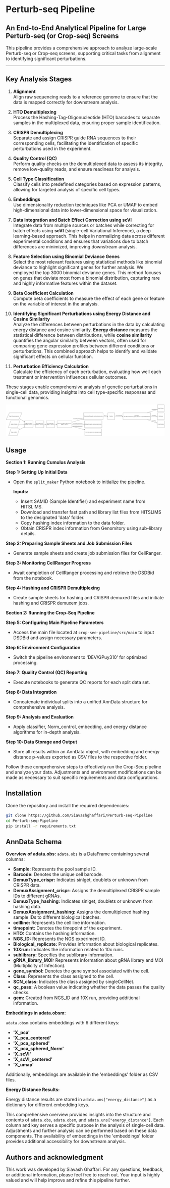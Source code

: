 # Perturb-seq Pipeline

## An End-to-End Analytical Pipeline for Large Perturb-seq (or Crop-seq) Screens

This pipeline provides a comprehensive approach to analyze large-scale Perturb-seq or Crop-seq screens, supporting critical tasks from alignment to identifying significant perturbations.

---

## Key Analysis Stages

1. **Alignment**  
   Align raw sequencing reads to a reference genome to ensure that the data is mapped correctly for downstream analysis.

2. **HTO Demultiplexing**  
   Process the Hashing-Tag-Oligonucleotide (HTO) barcodes to separate samples in the multiplexed data, ensuring proper sample identification.

3. **CRISPR Demultiplexing**  
   Separate and assign CRISPR guide RNA sequences to their corresponding cells, facilitating the identification of specific perturbations used in the experiment.

4. **Quality Control (QC)**  
   Perform quality checks on the demultiplexed data to assess its integrity, remove low-quality reads, and ensure readiness for analysis.

5. **Cell Type Classification**  
   Classify cells into predefined categories based on expression patterns, allowing for targeted analysis of specific cell types.

6. **Embeddings**  
   Use dimensionality reduction techniques like PCA or UMAP to embed high-dimensional data into lower-dimensional space for visualization.

7. **Data Integration and Batch Effect Correction using scVI**  
   Integrate data from multiple sources or batches while correcting for batch effects using **scVI** (single-cell Variational Inference), a deep learning-based approach. This helps in normalizing data across different experimental conditions and ensures that variations due to batch differences are minimized, improving downstream analysis.

8. **Feature Selection using Binomial Deviance Genes**  
   Select the most relevant features using statistical methods like binomial deviance to highlight significant genes for further analysis. We employed the top 3000 binomial deviance genes. This method focuses on genes that deviate most from a binomial distribution, capturing rare and highly informative features within the dataset.

9. **Beta Coefficient Calculation**  
   Compute beta coefficients to measure the effect of each gene or feature on the variable of interest in the analysis.

10. **Identifying Significant Perturbations using Energy Distance and Cosine Similarity**  
   Analyze the differences between perturbations in the data by calculating energy distance and cosine similarity. **Energy distance** measures the statistical difference between distributions, while **cosine similarity** quantifies the angular similarity between vectors, often used for comparing gene expression profiles between different conditions or perturbations. This combined approach helps to identify and validate significant effects on cellular function.

11. **Perturbation Efficiency Calculation**  
   Calculate the efficiency of each perturbation, evaluating how well each treatment or intervention influences cellular outcomes.

These stages enable comprehensive analysis of genetic perturbations in single-cell data, providing insights into cell type-specific responses and functional genomics.

![IMAGE_DESCRIPTION](workflow.png)


## Usage

**Section 1: Running Cumulus Analysis**

**Step 1: Setting Up Initial Data**

- Open the `split_maker` Python notebook to initialize the pipeline.
 
  **Inputs:**
  - Insert SAMID (Sample Identifier) and experiment name from HITSLIMS.
  - Download and transfer fast path and library list files from HITSLIMS to the designated 'data' folder.
  - Copy hashing index information to the data folder.
  - Obtain CRISPR index information from Genomitory using sub-library details.


**Step 2: Preparing Sample Sheets and Job Submission Files**

- Generate sample sheets and create job submission files for CellRanger.

**Step 3: Monitoring CellRanger Progress**

- Await completion of CellRanger processing and retrieve the DSDBid from the notebook.

**Step 4: Hashing and CRISPR Demultiplexing**

- Create sample sheets for hashing and CRISPR demuxed files and initiate hashing and CRISPR demuxem jobs.

**Section 2: Running the Crop-Seq Pipeline**

**Step 5: Configuring Main Pipeline Parameters**

- Access the main file located at `crop-see-pipeline/src/main` to input DSDBid and assign necessary parameters.

**Step 6: Environment Configuration**

- Switch the pipeline environment to 'DEV/GPuy310' for optimized processing.

**Step 7: Quality Control (QC) Reporting**

- Execute notebooks to generate QC reports for each split data set.

**Step 8: Data Integration**

- Concatenate individual splits into a unified AnnData structure for comprehensive analysis.

**Step 9: Analysis and Evaluation**

- Apply classifier, Norm_control, embedding, and energy distance algorithms for in-depth analysis.

**Step 10: Data Storage and Output**

- Store all results within an AnnData object, with embedding and energy distance p-values exported as CSV files to the respective folder.

Follow these comprehensive steps to effectively run the Crop-Seq pipeline and analyze your data. Adjustments and environment modifications can be made as necessary to suit specific requirements and data configurations.


## Installation
Clone the repository and install the required dependencies:
```bash
git clone https://github.com/Siavashghaffari/Perturb-seq-Pipeline
cd Perturb-seq-Pipeline
pip install -r requirements.txt
```


## AnnData Schema

**Overview of adata.obs:**
`adata.obs` is a DataFrame containing several columns:
- **Sample:** Represents the pool sample ID.<br>
- **Barcode:** Denotes the unique cell barcode.
- **DemuxType_crispr:** Indicates sinlget, doublets or unknown from CRISPR data.
- **DemuxAssignment_crispr:** Assigns the demultiplexed CRISPR sample IDs to different gRNAs.
- **DemuxType_hashing:**  Indicates sinlget, doublets or unknown from hashing data.
- **DemuxAssignment_hashing:** Assigns the demultiplexed hashing sample IDs to different biological batches.
- **cellline:** Represents the cell line information.
- **timepoint:** Denotes the timepoint of the experiment.
- **HTO:** Contains the hashing information.
- **NGS_ID:** Represents the NGS experiment ID.
- **Biological_replicate:** Provides information about biological replicates.
- **10Xrun:** Indicates the information related to 10x runs.
- **sublibrary:** Specifies the sublibrary information.
- **gRNA_library_MOI:** Represents information about gRNA library and MOI (Multiplicity of Infection).
- **gene_symbol:** Denotes the gene symbol associated with the cell.
- **Class:** Represents the class assigned to the cell.
- **SCN_class:** Indicates the class assigned by singleCellNet.
- **qc_pass:** A boolean value indicating whether the data passes the quality checks.
- **gem:** Created from NGS_ID and 10X run, providing additional information.

**Embeddings in adata.obsm:**

`adata.obsm` contains embeddings with 6 different keys:

- **'X_pca'**
- **'X_pca_centered'**
- **'X_pca_sphered'**
- **'X_pca_sphered_Norm'**
- **'X_scVI'**
- **'X_scVI_centered'**
- **'X_umap'**

Additionally, embeddings are available in the 'embeddings' folder as CSV files.

**Energy Distance Results:**

Energy distance results are stored in `adata.uns["energy_distance"]` as a dictionary for different embedding keys.

This comprehensive overview provides insights into the structure and contents of `adata.obs`, `adata.obsm`, and `adata.uns["energy_distance"]`. Each column and key serves a specific purpose in the analysis of single-cell data. Adjustments and further analysis can be performed based on these data components. The availability of embeddings in the 'embeddings' folder provides additional accessibility for downstream analysis.


## Authors and acknowledgment
This work was developed by Siavash Ghaffari. For any questions, feedback, or additional information, please feel free to reach out. Your input is highly valued and will help improve and refine this pipeline further.

